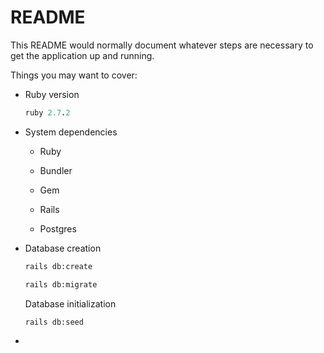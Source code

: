 # README

This README would normally document whatever steps are necessary to get the
application up and running.

Things you may want to cover:

* Ruby version
  
  ```rb
  ruby 2.7.2
  ```

* System dependencies
  
  * Ruby
  
  * Bundler
  
  * Gem
  
  * Rails
  
  * Postgres

* Database creation
  
  ```bash
  rails db:create
  ```
  
  ```bash
  rails db:migrate
  ```
  
  Database initialization
  
  ```bash
  rails db:seed
  ```

* 
